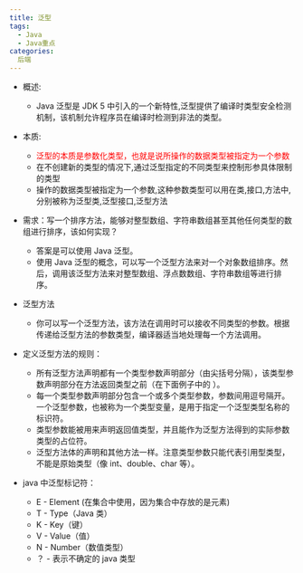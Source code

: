 ```yaml
---
title: 泛型
tags:
  - Java
  - Java重点
categories:
  后端
---
```


+ 概述:
  + Java 泛型是 JDK 5 中引入的一个新特性,泛型提供了编译时类型安全检测机制，该机制允许程序员在编译时检测到非法的类型。

+ 本质:
  + <font color='red'>泛型的本质是参数化类型，也就是说所操作的数据类型被指定为一个参数</font>
  + 在不创建新的类型的情况下,通过泛型指定的不同类型来控制形参具体限制的类型
  + 操作的数据类型被指定为一个参数,这种参数类型可以用在类,接口,方法中,分别被称为泛型类,泛型接口,泛型方法

+ 需求：写一个排序方法，能够对整型数组、字符串数组甚至其他任何类型的数组进行排序，该如何实现？
  + 答案是可以使用 Java 泛型。
  + 使用 Java 泛型的概念，可以写一个泛型方法来对一个对象数组排序。然后，调用该泛型方法来对整型数组、浮点数数组、字符串数组等进行排序。
+ 泛型方法
  + 你可以写一个泛型方法，该方法在调用时可以接收不同类型的参数。根据传递给泛型方法的参数类型，编译器适当地处理每一个方法调用。

+ 定义泛型方法的规则：

  + 所有泛型方法声明都有一个类型参数声明部分（由尖括号分隔），该类型参数声明部分在方法返回类型之前（在下面例子中的 <E>）。
  + 每一个类型参数声明部分包含一个或多个类型参数，参数间用逗号隔开。一个泛型参数，也被称为一个类型变量，是用于指定一个泛型类型名称的标识符。
  + 类型参数能被用来声明返回值类型，并且能作为泛型方法得到的实际参数类型的占位符。
  + 泛型方法体的声明和其他方法一样。注意类型参数只能代表引用型类型，不能是原始类型（像 int、double、char 等）。

+ java 中泛型标记符：
  + E - Element (在集合中使用，因为集合中存放的是元素)
  + T - Type（Java 类）
  + K - Key（键）
  + V - Value（值）
  + N - Number（数值类型）
  + ？ - 表示不确定的 java 类型